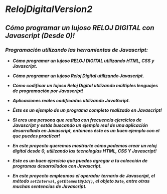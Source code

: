 # **_RelojDigitalVersion2_**

## **_Cómo programar un lujoso RELOJ DIGITAL con Javascript (Desde 0)!_**

### **_Programación utilizando las herramientas de Javascript:_**

- **_Cómo programar un lujoso RELOJ DIGITAL utilizando HTML, CSS y Javascript._**
  
- **_Cómo programar un lujoso Reloj Digital utilizando Javascript._**
  
- **_Cómo codificar un lujoso Reloj Digital utilizando múltiples lenguajes de programación por Javascript!_**

- **_Aplicaciones reales codificadas utilizando JavaScript._**
  
- **_Éste es un ejemplo de un programa completo realizado en Javascript!_**

- **_Si eres una persona que realiza con frecuencia ejercicios de Javascript y estás buscando un ejemplo real de una aplicación desarrollado en Javascript, entonces éste es un buen ejemplo con el que puedes practicar!_**

- **_En este proyecto queremos mostrarte cómo podemos crear un reloj digital desde 0, utilizando las tecnologías HTML, CSS Y Javascript!_**

- **_Este es un buen ejercicio que puedes agregar a tu colección de programas desarrollados con Javascript._**

- **_En este proyecto empleamos el operador ternario de Javascript, el método ```setInterval```, ```getElementById()```, el objeto ```Date```, entre otras muchas sentencias de Javascript._**
